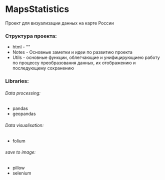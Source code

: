 # MapsStatistics
Проект для визуализации данных на карте России
### Структура проекта:
- html - ""
- Notes - Основные заметки и идеи по развитию проекта
- Utils - основные функции, облегчающие и унифицирующиею работу по процессу преобразования данных, их отображению и последующему сохранению

### Libraries:
###### Data processing:
- pandas
- geopandas

###### Data visualisation:
- folium

###### save to image:
- pillow
- selenium
